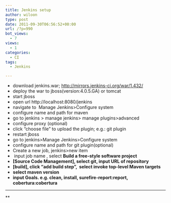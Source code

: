 ```yaml
---
title: Jenkins setup
author: wiloon
type: post
date: 2011-09-30T06:56:52+00:00
url: /?p=990
bot_views:
  - 7
views:
  - 1
categories:
  - CI
tags:
  - Jenkins

---
```

  * download jenkins.war; <http://mirrors.jenkins-ci.org/war/1.432/>
  * deploy the war to jboss(version:4.0.5.GA) or tomcat
  * start jboss
  * open url http://localhost:8080/jenkins
  * navigate to  Manage Jenkins>Configure system
  * configure name and path for maven
  * go to jenkins > manage jenkins> manage plugins>advanced
  * configure proxy (optional)
  * click &#8220;choose file&#8221; to upload the plugin; e.g.: git plugin
  * restart jboss
  * go to jenkins>Manage Jenkins>Configure system
  * configure name and path for git plugin(optional)
  * Create a new job, jenkins>new item
  *  input job name , select **Build a free-style software project**
  * **[Source Code Management], select git, input URL of repository**
  * **[build], click &#8220;add build step&#8221;,  select invoke top-level Maven targets**
  * **select maven version**
  * **input Goals. e.g. clean, install, surefire-report:report, cobertura:cobertura**
  * **
  
** 

&nbsp;

&nbsp;

&nbsp;

&nbsp;